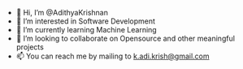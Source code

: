 - 👋 Hi, I’m @AdithyaKrishnan
- 👀 I’m interested in Software Development
- 🌱 I’m currently learning Machine Learning
- 💞️ I’m looking to collaborate on Opensource and other meaningful projects
- 📫 You can reach me by mailing to k.adi.krish@gmail.com

<!---
AdithyaKrishnan/AdithyaKrishnan is a ✨ special ✨ repository because its `README.md` (this file) appears on your GitHub profile.
You can click the Preview link to take a look at your changes.
--->
